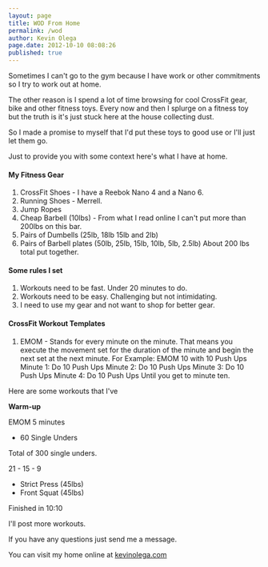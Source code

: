 ```yaml
---
layout: page
title: WOD From Home
permalink: /wod
author: Kevin Olega
page.date: 2012-10-10 08:08:26
published: true
---
```


Sometimes I can't go to the gym because I have work or other commitments so I try to work out at home.

The other reason is I spend a lot of time browsing for cool CrossFit gear, bike and other fitness toys. Every now and then I splurge on a fitness toy but the truth is it's just stuck here at the house collecting dust.

So I made a promise to myself that I'd put these toys to good use or I'll just let them go.

Just to provide you with some context here's what I have at home.

#### My Fitness Gear

1. CrossFit Shoes - I have a Reebok Nano 4 and a Nano 6.
2. Running Shoes - Merrell.
3. Jump Ropes
3. Cheap Barbell (10lbs) - From what I read online I can't put more than 200lbs on this bar.
4. Pairs of Dumbells (25lb, 18lb 15lb and 2lb)
5. Pairs of Barbell plates (50lb, 25lb, 15lb, 10lb, 5lb, 2.5lb) About 200 lbs total put together. 

#### Some rules I set

1. Workouts need to be fast. Under 20 minutes to do.
2. Workouts need to be easy. Challenging but not intimidating.
3. I need to use my gear and not want to shop for better gear.

#### CrossFit Workout Templates

1. EMOM - Stands for every minute on the minute. That means you execute the movement set for the duration of the minute and begin the next set at the next minute. 
For Example: EMOM 10 with 10 Push Ups
Minute 1: Do 10 Push Ups
Minute 2: Do 10 Push Ups
Minute 3: Do 10 Push Ups
Minute 4: Do 10 Push Ups
Until you get to minute ten.

Here are some workouts that I've

**Warm-up**

EMOM 5 minutes

- 60 Single Unders

Total of 300 single unders.

21 - 15 - 9
- Strict Press (45lbs)
- Front Squat (45lbs)

Finished in 10:10

I'll post more workouts.

If you have any questions just send me a message.

You can visit my home online at [kevinolega.com](http://kevinolega.com)
